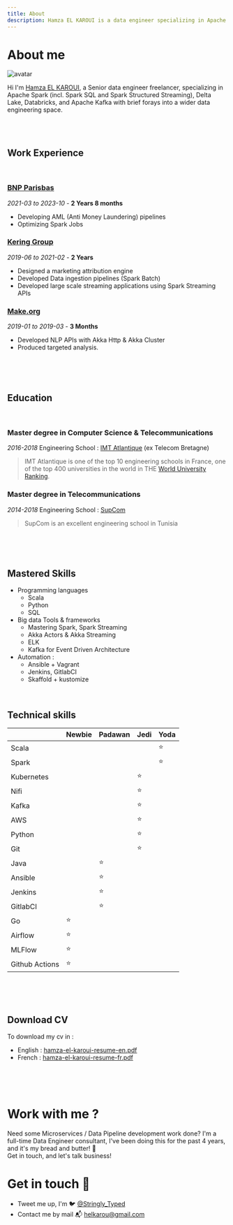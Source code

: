 ```yaml
---
title: About
description: Hamza EL KAROUI is a data engineer specializing in Apache Spark, Delta Lake, Apache Kafka (with brief forays into a wider data engineering space.
---
```



# About me
![avatar](https://images.weserv.nl/?url=avatars.githubusercontent.com/u/22795356?s=96&v=4&fit=cover&mask=circle&maxage=7d
)


Hi I'm [Hamza EL KAROUI](https://www.linkedin.com/in/hamza-el-karoui/), a Senior data engineer freelancer, specializing in Apache Spark (incl. Spark SQL and Spark Structured Streaming), Delta Lake, Databricks, and Apache Kafka with brief forays into a wider data engineering space.

<br/><br/>

## Work Experience
<br/>

### [BNP Parisbas](https://group.bnpparibas/)
*2021-03 to 2023-10* - **2 Years 8 months**
* Developing AML (Anti Money Laundering) pipelines
* Optimizing Spark Jobs


### [Kering Group](https://www.kering.com)
*2019-06 to 2021-02* - **2 Years**
* Designed a marketing attribution engine
* Developed Data ingestion pipelines (Spark Batch)
* Developed large scale streaming applications using Spark Streaming APIs


### [Make.org](https://make.org)
*2019-01 to 2019-03* - **3 Months**
* Developed NLP APIs with Akka Http & Akka Cluster
* Produced targeted analysis.

<br/><br/><br/>

## Education
<br/>

### Master degree in Computer Science & Telecommunications
*2016-2018*
Engineering School : [IMT Atlantique](https://www.imt-atlantique.fr/en) (ex Telecom Bretagne)

> IMT Atlantique is one of the top 10 engineering schools in France, one of the top 400 universities in the world in THE [World University Ranking](https://www.timeshighereducation.com/world-university-rankings/imt-atlantique).

### Master degree in Telecommunications
*2014-2018*
Engineering School : [SupCom](https://www.supcom.tn)

> SupCom is an excellent engineering school in Tunisia

<br/><br/><br/>

## Mastered Skills
* Programming languages
  * Scala
  * Python
  * SQL
* Big data Tools & frameworks
  * Mastering Spark, Spark Streaming
  * Akka Actors & Akka Streaming
  * ELK
  * Kafka for Event Driven Architecture
* Automation :
  * Ansible + Vagrant
  * Jenkins, GitlabCI
  * Skaffold + kustomize

<br/>

## Technical skills

|            | **Newbie** | **Padawan** | **Jedi** | **Yoda** |
| ---------- | ---------- | ----------- | -------- | -------- |
| Scala      |            |             |          | ⭐       |
| Spark      |            |             |          | ⭐       |
| Kubernetes |            |             |    ⭐    |          |
| Nifi       |            |             |    ⭐    |          |
| Kafka      |            |             |    ⭐    |          |
| AWS        |            |             |    ⭐    |          |
| Python     |            |             |    ⭐    |          |
| Git        |            |             |    ⭐    |          |
| Java       |            |      ⭐     |          |          |
| Ansible    |            |      ⭐     |          |          |
| Jenkins    |            |      ⭐     |          |          |
| GitlabCI   |            |      ⭐     |          |          |
| Go         |     ⭐     |             |          |          |
| Airflow    |     ⭐     |             |          |          |
| MLFlow     |     ⭐     |             |          |          |
| Github Actions |     ⭐     |             |          |          |


<br/><br/><br/>

## Download CV
To download my cv in :
- English : [hamza-el-karoui-resume-en.pdf](/files/hamza-el-karoui-resume-en.pdf)
- French :  [hamza-el-karoui-resume-fr.pdf](/files/hamza-el-karoui-resume-fr.pdf)


<br/><br/><br/>

# Work with me ?
Need some Microservices / Data Pipeline development work done? I'm a full-time Data Engineer consultant, 
I've been doing this for the past 4 years, and it's my bread and butter! 🍞 <br/>
Get in touch, and let's talk business!

# Get in touch 👋
* Tweet me up, I'm 🐦 [@Stringly_Typed](https://twitter.com/Stringly_Typed)
* Contact me by mail 📬 [helkarou@gmail.com](mailto:helkarou@gmail.com)
